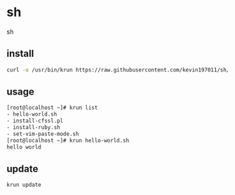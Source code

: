 # sh
sh

## install
```bash
curl -o /usr/bin/krun https://raw.githubusercontent.com/kevin197011/sh/main/krun && chmod +x /usr/bin/krun
```

## usage
```bash
[root@localhost ~]# krun list
- hello-world.sh
- install-cfssl.pl
- install-ruby.sh
- set-vim-paste-mode.sh
[root@localhost ~]# krun hello-world.sh
hello world
```

## update
```bash
krun update
```
